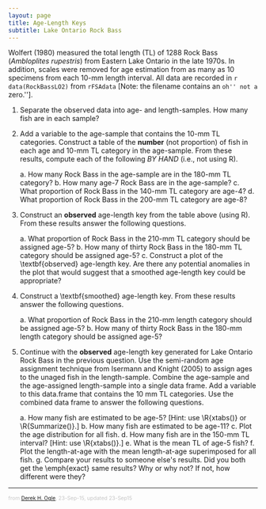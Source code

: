 ```yaml
---
layout: page
title: Age-Length Keys
subtitle: Lake Ontario Rock Bass
---
```


Wolfert (1980) measured the total length (TL) of 1288 Rock Bass (*Ambloplites rupestris*) from Eastern Lake Ontario in the late 1970s.  In addition, scales were removed for age estimation from as many as 10 specimens from each 10-mm length interval.  All data are recorded in `r data(RockBassLO2)` from `rFSAdata` [Note: the filename contains an ``oh'' not a ``zero.''].

1. Separate the observed data into age- and length-samples.  How many fish are in each sample?

1. Add a variable to the age-sample that contains the 10-mm TL categories.  Construct a table of the **number** (not proportion) of fish in each age and 10-mm TL category in the age-sample.  From these results, compute each of the following *BY HAND* (i.e., not using R).

    a. How many Rock Bass in the age-sample are in the 180-mm TL category?
    b. How many age-7 Rock Bass are in the age-sample?
    c. What proportion of Rock Bass in the 140-mm TL category are age-4?
    d. What proportion of Rock Bass in the 200-mm TL category are age-8?

1. Construct an **observed** age-length key from the table above (using R).  From these results answer the following questions.

    a. What proportion of Rock Bass in the 210-mm TL category should be assigned age-5?
    b. How many of thirty Rock Bass in the 180-mm TL category should be assigned age-5?
    c. Construct a plot of the \textbf{observed} age-length key.  Are there any potential anomalies in the plot that would suggest that a smoothed age-length key could be appropriate?

1. Construct a \textbf{smoothed} age-length key.  From these results answer the following questions.

    a. What proportion of Rock Bass in the 210-mm length category should be assigned age-5?
    b. How many of thirty Rock Bass in the 180-mm length category should be assigned age-5?

1. Continue with the **observed** age-length key generated for Lake Ontario Rock Bass in the previous question.  Use the semi-random age assignment technique from Isermann and Knight (2005) to assign ages to the unaged fish in the length-sample.  Combine the age-sample and the age-assigned length-sample into a single data frame.  Add a variable to this data.frame that contains the 10 mm TL categories.  Use the combined data frame to answer the following questions.

    a. How many fish are estimated to be age-5?  [Hint: use \R{xtabs()} or \R{Summarize()}.]
    b. How many fish are estimated to be age-11?
    c. Plot the age distribution for all fish.
    d. How many fish are in the 150-mm TL interval? [Hint: use \R{xtabs()}.]
    e. What is the mean TL of age-5 fish?
    f. Plot the length-at-age with the mean length-at-age superimposed for all fish.
    g. Compare your results to someone else's results.  Did you both get the \emph{exact} same results? Why or why not?  If not, how different were they?

---
<p style="font-size:0.75em; color:c6c6c6">from <a href="http://derekogle.com">Derek H. Ogle</a>, 23-Sep-15, updated 23-Sep15</p>
